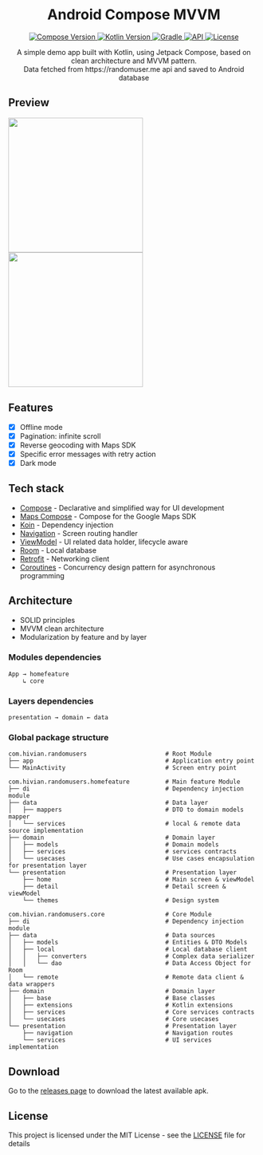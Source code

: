 <h1 align="center">Android Compose MVVM</h1>

<p align="center">
  <a href="https://developer.android.com/jetpack/compose">
    <img src="https://img.shields.io/badge/compose-1.6.8-brightgreen" alt="Compose Version">
  </a>
  <a href="https://kotlinlang.org/docs/whatsnew18.html">
    <img src="https://img.shields.io/badge/kotlin-2.0.0-blue" alt="Kotlin Version">
  </a>
  <a href="https://docs.gradle.org/8.0.2/release-notes.html">
    <img src="https://img.shields.io/badge/gradle-8.4.1-blue" alt="Gradle">
  </a>
  <a href="https://android-arsenal.com/api?level=27">
    <img src="https://img.shields.io/badge/API-27%2B-blue" alt="API">
  </a>
  <a href="https://github.com/hivian/Android-Compose-MVVM/blob/master/LICENSE">
    <img src="https://img.shields.io/badge/License-MIT-green" alt="License">
  </a>
</p>

<p align="center">
  A simple demo app built with Kotlin, using Jetpack Compose, based on clean architecture and MVVM pattern. <br/>
  Data fetched from https://randomuser.me api and saved to Android database
</p>

## Preview
<p>
  <img src="preview1.gif" width="270"/>
  <img src="preview2.gif" width="270"/>
</p>

## Features

- [x] Offline mode
- [x] Pagination: infinite scroll
- [x] Reverse geocoding with Maps SDK
- [x] Specific error messages with retry action
- [x] Dark mode

## Tech stack

* [Compose](https://developer.android.com/jetpack/compose) - Declarative and simplified way for UI development
* [Maps Compose](https://developers.google.com/maps/documentation/android-sdk/maps-compose) - Compose for the Google Maps SDK
* [Koin](https://insert-koin.io/docs/quickstart/android/) - Dependency injection
* [Navigation](https://developer.android.com/topic/libraries/architecture/navigation) - Screen routing handler
* [ViewModel](https://developer.android.com/topic/libraries/architecture/viewmodel) - UI related data holder, lifecycle aware
* [Room](https://developer.android.com/topic/libraries/architecture/room) - Local database
* [Retrofit](https://square.github.io/retrofit/) - Networking client
* [Coroutines](https://developer.android.com/topic/libraries/architecture/coroutines) - Concurrency design pattern for asynchronous programming

## Architecture

* SOLID principles
* MVVM clean architecture
* Modularization by feature and by layer
  
### Modules dependencies
```
App → homefeature
    ↳ core   
```

### Layers dependencies
```
presentation → domain ← data
```
  
### Global package structure
```
com.hivian.randomusers                      # Root Module
├── app                                     # Application entry point
└── MainActivity                            # Screen entry point
                                                   
com.hivian.randomusers.homefeature          # Main feature Module
├── di                                      # Dependency injection module
├── data                                    # Data layer
│   ├── mappers                             # DTO to domain models mapper
│   └── services                            # local & remote data source implementation
├── domain                                  # Domain layer
│   ├── models                              # Domain models
│   ├── services                            # services contracts
│   └── usecases                            # Use cases encapsulation for presentation layer
└── presentation                            # Presentation layer
    ├── home                                # Main screen & viewModel
    ├── detail                              # Detail screen & viewModel
    └── themes                              # Design system

com.hivian.randomusers.core                 # Core Module
├── di                                      # Dependency injection module
├── data                                    # Data sources
│   ├── models                              # Entities & DTO Models
│   ├── local                               # Local database client
│   │   ├── converters                      # Complex data serializer
│   │   └── dao                             # Data Access Object for Room
│   └── remote                              # Remote data client & data wrappers
├── domain                                  # Domain layer
│   ├── base                                # Base classes
│   ├── extensions                          # Kotlin extensions
│   ├── services                            # Core services contracts
│   └── usecases                            # Core usecases
└── presentation                            # Presentation layer
    ├── navigation                          # Navigation routes
    └── services                            # UI services implementation
```


## Download

Go to the [releases page](https://github.com/hivian/Android-Compose-MVVM/releases) to download the latest available apk.

## License

This project is licensed under the MIT License - see the [LICENSE](LICENSE) file for details
